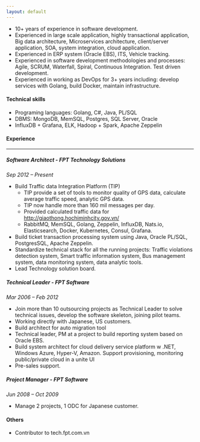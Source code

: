 ```yaml
---
layout: default
---
```


- 10+ years of experience in software development.
- Experienced in large scale application, highly transactional application, Big data architecture, Microservices architecture, client/server application, SOA, system integration, cloud application.
- Experienced in ERP system (Oracle EBS), ITS, Vehicle tracking.
- Experienced in software development methodologies and processes: Agile, SCRUM, Waterfall, Spiral, Continuous Integration. Test driven development.
- Experienced in working as DevOps for 3+ years including: develop services with Golang, build Docker, maintain infrastructure.

#### **Technical skills**
- Programing languages: Golang, C#, Java, PL/SQL
- DBMS: MongoDB, MemSQL, Postgres, SQL Server, Oracle
- InfluxDB + Grafana, ELK, Hadoop + Spark, Apache Zeppelin

#### **Experience**
----------
##### **Software Architect - FPT Technology Solutions**
*Sep 2012 – Present*
- Build Traffic data Integration Platform (TIP) 
  - TIP provide a set of tools to monitor quality of GPS data, calculate average traffic speed, analytic GPS data. 
  - TIP now handle more than 160 mil messages per day. 
  - Provided calculated traffic data for http://giaothong.hochiminhcity.gov.vn/
  - RabbitMQ, MemSQL, Golang, Zeppelin, InfluxDB, Nats.io, Elasticsearch, Docker, Kubernetes, Consul, Grafana. 
- Build ticket transaction processing system using Java, Oracle PL/SQL, PostgresSQL, Apache Zeppelin.
- Standardize technical stack for all the running projects: Traffic violations detection system, Smart traffic information system, Bus management system, data monitoring system, data analytic tools.
- Lead Technology solution board.

##### **Technical Leader - FPT Software**
*Mar 2006 – Feb 2012*
- Join more than 10 outsourcing projects as Technical Leader to solve technical issues, develop the software skeleton, joining pilot teams.
- Working directly with Japanese, US customers.
- Build architect for auto migration tool
- Technical leader, PM at a project to build reporting system based on Oracle EBS.
- Build system architect for cloud delivery service platform w .NET, Windows Azure, Hyper-V, Amazon. Support provisioning, monitoring public/private cloud in a unite UI
- Pre-sales support.

##### **Project Manager - FPT Software**
*Jun 2008 – Oct 2009*
- Manage 2 projects, 1 ODC for Japanese customer.

#### Others
- Contributor to tech.fpt.com.vn
